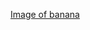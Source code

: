 [Image of banana](https://as.chdev.tw/web/article/3/6/4/3f1dec95-6a5f-4803-8c88-4bf9f4ff86f3/A1038245.jpg)

